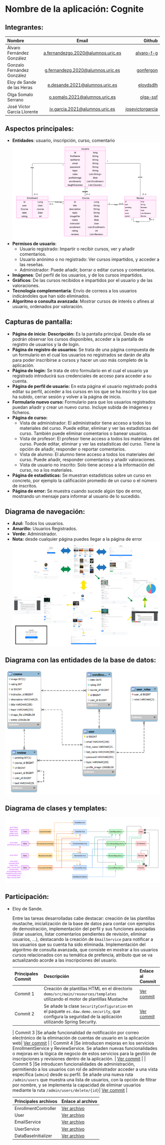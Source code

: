 # Nombre de la aplicación: Cognite
## Integrantes:
| Nombre    | Email     | Github      |
|:-------------|:------------:|-------------:|
| Álvaro Fernández González       | a.fernandezgo.2020@alumnos.urjc.es       | [alvaro-f-g](https://github.com/alvaro-f-g)       |
| Gonzalo Fernández González       | g.fernandezg.2020@alumnos.urjc.es       | [gonfergon](https://github.com/gonfergon)     |
| Eloy de Sande de las Heras     | e.desande.2021@alumnos.urjc.es       | [eloydsdlh](https://github.com/eloydsdlh)  |
| Olga Somalo Serrano             |  o.somalo.2021@alumnos.urjc.es           |  [olga-ssf](https://github.com/olga-ssf)     |
| José Víctor García Llorente             |  jv.garcia.2021@alumnos.urjc.es           |  [josevictorgarcia](https://github.com/josevictorgarcia)     |

## Aspectos principales:
- **Entidades**: usuario, inscripción, curso, comentario
  ![Diagrama E-R](images/diagrama_ER.png)
- **Permisos de usuario**:
  - Usuario registrado: Impartir o recibir cursos, ver y añadir comentarios.
  - Usuario anónimo o no registrado: Ver cursos impartidos, y acceder a las reseñas.
  - Administrador: Puede añadir, borrar o editar cursos y comentarios.
- **Imágenes**: Del perfil de los usuarios, y de los cursos impartidos.
- **Gráficos**: De las cursos recibidos e impartidos por el usuario y de las valoraciones.
- **Tecnología complementaria**: Envío  de correos a los usuarios indicándoles que  han sido eliminados.
- **Algoritmo o consulta avanzada**: Mostrar cursos de interés o afines al usuario, ordenados por valoración.

## Capturas de pantalla:
- **Página de inicio**:
  **Descripción:** Es la pantalla principal. Desde ella se podrán observar los cursos disponibles, acceder a la pantalla de registro de usuarios y la de login.
- **Página de registro de usuarios:** Se trata de una página compuesta de un formulario en el cual los usuarios no registrados se darán de alta para poder inscribirse a cursos y hacer un uso más completo de la aplicación.
- **Página de login:** Se trata de otro formulario en el cual el usuario ya registrado introducirá sus credenciales de acceso para acceder a su cuenta.
- **Página de perfil de usuario:** En esta página el usuario registrado podrá editar su perfil, acceder a los cursos en los que se ha inscrito y los que ha subido, cerrar sesión y volver a la página de inicio.
- **Formulario nuevo curso:** Formulario para que los usuarios registrados puedan añadir y crear un nuevo curso. Incluye subida de imágenes y ficheros.
- **Página de curso:**
  - Vista de administrador: El administrador tiene acceso a todos los materiales del curso. Puede editar, eliminar y ver las estadísticas del curso. También puede eliminar comentarios o banear usuarios.
  - Vista de profesor: El profesor tiene acceso a todos los materiales del curso. Puede editar, eliminar y ver las estadísticas del curso. Tiene la opción de añadir, responder o reportar comentarios.
  - Vista de alumno: El alumno tiene acceso a todos los materiales del curso. Puede añadir, responder comentarios y ańadir valoraciones.
  - Vista de usuario no inscrito: Solo tiene acceso a la información del curso, no a los materiales.
- **Página de estadísticas:** Se muestran estadísticas sobre un curso en concreto, por ejemplo la calificación promedio de un curso o el número de inscritos.
- **Página de error:** Se muestra cuando sucede algún tipo de error, mostrando un mensaje para informar al usuario de lo sucedido.

## Diagrama de navegación:
- **Azul:** Todos los usuarios.
- **Amarillo:** Usuarios Registrados.
- **Verde:** Administrador.
- **Nota:** desde cualquier página puedes llegar a la página de error
![Diagrama de navegación](images/diagrama_navegacion.png)

## Diagrama con las entidades de la base de datos:
![Diagrama de entidades](images/diagrama_entidades.png)

## Diagrama de clases y templates:
![Diagrama de clases y templates](images/diagrama_clases.PNG)
## Participación:
- Eloy de Sande.

  Entre las tareas desarrolladas cabe destacar: creación de las plantillas mustache, inicialización de la base de datos para contar con ejemplos de demostración, implementación del perfil y sus funciones asociadas (listar usuarios, listar comentarios pendientes de revisión, eliminar usuarios, ...), destacando la creación de `EmailService` para notificar a los usuarios que su cuenta ha sido eliminada. Implementación del algoritmo de consulta avanzada, que consiste en mostrar a los usuarios cursos relacionados con su temática de prefencia, atributo que se va actualizando acorde a las inscripciones del usuario.
  
  | Principales Commit | Descripción  | Enlace al Commit |
  |-------------------------|------------------|------------------|
  | Commit 1               |Creación de plantillas HTML en el directorio `demo/src/main/resources/templates` utilizando el motor de plantillas Mustache| [Ver commit](https://github.com/CodeURJC-DAW-2024-25/webapp11/commit/eb4dbab69e28da30e0a3144e63682c826ad11da2) |
  | Commit 2              |Se añade la clase `SecurityConfiguration` en el paquete `es.daw.demo.security`, que configura la seguridad de la aplicación utilizando Spring Security. | [Ver commit]([https://github.com/CodeURJC-DAW-2024-25/webapp11/commit/COMMIT_ID_1](https://github.com/CodeURJC-DAW-2024-25/webapp11/commit/59548aba488c7f58f3f4e80db7143c0ea88d68df)) |
  
  | Commit 3               |Se añade funcionalidad de notificación por correo electrónico de la eliminación de cuentas de usuario en la aplicación web| [Ver commit]([https://github.com/CodeURJC-DAW-2024-25/webapp11/commit/COMMIT_ID_3](https://github.com/CodeURJC-DAW-2024-25/webapp11/commit/911b4e7e2efa6a91869b452f7d507f0c7ae2a749)) |
  | Commit 4               |Se introducen mejoras en los servicios EnrollmentService y ReviewService. Se añaden nuevas funcionalidades o mejoras en la lógica de negocio de estos servicios para la gestión de inscripciones y revisiones dentro de la aplicación. | [Ver commit]([https://github.com/CodeURJC-DAW-2024-25/webapp11/commit/COMMIT_ID_4](https://github.com/CodeURJC-DAW-2024-25/webapp11/commit/a003aa65ebb25bfe120f271ff668d4c341d86847)) |
  | Commit 5               |Se introducen funcionalidades de administración, permitiendo a los usuarios con rol de administrador acceder a una vista específica (`admin`) desde su perfil. Se añade una nueva ruta `/admin/users` que muestra una lista de usuarios, con la opción de filtrar por nombre, y se implementa la capacidad de eliminar usuarios mediante la ruta `/admin/users/delete/{id}`| [Ver commit]([https://github.com/CodeURJC-DAW-2024-25/webapp11/commit/COMMIT_ID_5](https://github.com/CodeURJC-DAW-2024-25/webapp11/commit/cb1b624b6b906ee91eb8eab60d9a83abb49cabb0)) |

  
  | Principales archivos | Enlace al archivo |
  |----------------------|-------------------|
  |EnrollmentController|[Ver archivo](demo/src/main/java/es/daw/demo/controller/EnrollmentController.java)|
  |User|[Ver archivo](demo/src/main/java/es/daw/demo/model/User.java)|
  |EmailService|[Ver archivo](demo/src/main/java/es/daw/demo/service/EmailService.java)|
  |UserService|[Ver archivo](demo/src/main/java/es/daw/demo/service/UserService.java)|
  |DataBaseInitializer|[Ver archivo](demo/src/main/java/es/daw/demo/service/DataBaseInitializer.java)|
